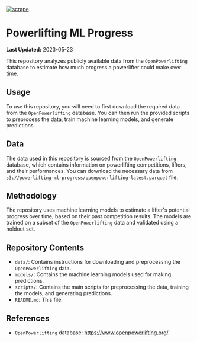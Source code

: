[![scrape](https://github.com/namtonthat/powerlifting-ml-progress/actions/workflows/scrape.yml/badge.svg)](https://github.com/namtonthat/powerlifting-ml-progress/actions/workflows/scrape.yml)
# Powerlifting ML Progress
**Last Updated:** 2023-05-23

This repository analyzes publicly available data from the `OpenPowerlifting` database to estimate how much progress a powerlifter could make over time.

## Usage

To use this repository, you will need to first download the required data from the `OpenPowerlifting` database. You can then run the provided scripts to preprocess the data, train machine learning models, and generate predictions.

## Data

The data used in this repository is sourced from the `OpenPowerlifting` database, which contains information on powerlifting competitions, lifters, and their performances. You can download the necessary data from `s3://powerlifting-ml-progress/openpowerlifting-latest.parquet` file.

## Methodology

The repository uses machine learning models to estimate a lifter's potential progress over time, based on their past competition results. The models are trained on a subset of the `OpenPowerlifting` data and validated using a holdout set.

## Repository Contents

- `data/`: Contains instructions for downloading and preprocessing the `OpenPowerlifting` data.
- `models/`: Contains the machine learning models used for making predictions.
- `scripts/`: Contains the main scripts for preprocessing the data, training the models, and generating predictions.
- `README.md`: This file.

## References

- `OpenPowerlifting` database: https://www.openpowerlifting.org/